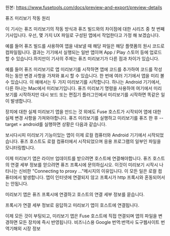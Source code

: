원본: https://www.fusetools.com/docs/preview-and-export/preview-details

퓨즈 미리보기 작동 원리

이 기사는 퓨즈 미리보기의 작동 방식과 퓨즈 빌드와의 차이점에 대한 시리즈 중 첫 번째 기사입니다. 우선, 몇 가지 UX 파일로 구성된 앱에서 작업한다고 가정 해 보겠습니다.



예를 들어 퓨즈 빌드를 사용하여 앱을 내보낼 때 해당 파일은 해당 플랫폼의 원시 코드로 컴파일됩니다. 결과는 기기에서 실행되는 일반 앱이며 App / Play 스토어 등에 업로드 할 수 있습니다.하지만이 기사의 주제는 퓨즈 미리보기가 다른 점과 차이가 있습니다.

예를 들어 퓨즈 미리보기로 앱 미리보기를 시작하면 앱에 코드를 추가하여 코드를 작성하는 동안 변경 사항을 가져와 표시 할 수 있습니다. 한 번에 여러 기기에서 앱을 미리 볼 수 있습니다. 이 예에서는 두 가지 미리보기를 시작합니다. 하나는 Android 기기에서, 다른 하나는 Mac에서 미리보기입니다. 퓨즈 미리보기 명령을 사용하여 여기에서 미리보기를 시작하지만 대시 보드 또는 편집기 플러그인에서 미리보기를 시작하면 똑같은 일이 발생합니다.

장치에 대한 실제 미리보기 앱을 만드는 것 외에도 Fuse 호스트가 시작되어 앱에 대한 실제 변경 사항을 가져와야합니다. 퓨즈 미리보기를 실행하고 미리보기를 퓨즈 한 후 --target = android를 실행하면 상황은 다음과 같습니다.



보시다시피 미리보기 기능이있는 앱이 이제 로컬 컴퓨터와 Android 기기에서 시작되었습니다. 퓨즈 호스트도 로컬 컴퓨터에서 시작되었으며 응용 프로그램의 일부인 파일을 모니터링합니다.

이제 미리보기 앱은 라이브 업데이트를 받으려면 호스트에 연결해야합니다. 퓨즈 호스트의 연결 세부 정보를 얻으려면 퓨즈 프록시에 문의하십시오. 이것이 미리보기 시작시 나타나는 신비한 "Connecting to proxy ..."메시지의 이유입니다. 이 모든 일은 로컬 컴퓨터에서 발생합니다. 앱이 인터넷에 연결되지 않고 프록시가 http 프록시와 혼동되어서는 안됩니다.

미리보기 앱은 퓨즈 프록시에 연결하고 호스트의 연결 세부 정보를 묻습니다.



프록시가 연결 세부 정보로 응답하고 미리보기 앱이 호스트에 연결됩니다.



이제 모든 것이 부팅되고, 미리보기 앱은 Fuse 호스트에 직접 연결되며 앱의 파일을 변경하면 모든 장치에 즉시 반영됩니다.
비즈니스용 Google 번역:번역사 도구웹사이트 번역기해외 시장 정보
